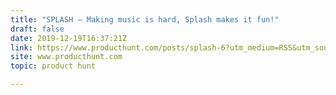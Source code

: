 ```yaml
---
title: "SPLASH — Making music is hard, Splash makes it fun!"
draft: false
date: 2019-12-19T16:37:21Z
link: https://www.producthunt.com/posts/splash-6?utm_medium=RSS&utm_source=hune
site: www.producthunt.com
topic: product hunt  

---
```


